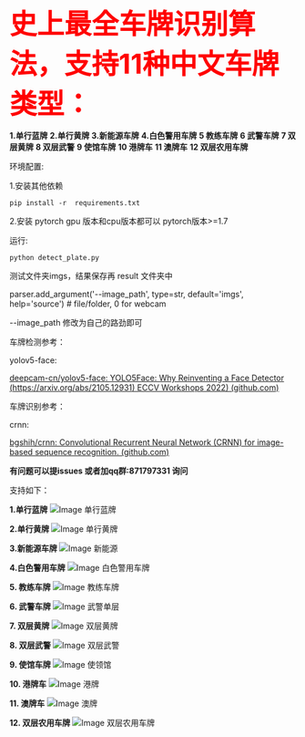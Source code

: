  <!-- <big>**史上最全车牌识别算法，支持11种中文车牌类型：**</big> -->

 <b><font size=8 color=red >**史上最全车牌识别算法，支持11种中文车牌类型：**</font></b>

**1.单行蓝牌**
**2.单行黄牌**
**3.新能源车牌** 
**4.白色警用车牌**
**5 教练车牌** 
**6 武警车牌** 
**7 双层黄牌** 
**8 双层武警** 
**9 使馆车牌**
**10 港牌车**
**11 澳牌车**
**12 双层农用车牌** 
 
 
 环境配置:

1.安装其他依赖

```
pip install -r  requirements.txt
```

2.安装 pytorch  gpu 版本和cpu版本都可以   pytorch版本>=1.7

运行:

```
python detect_plate.py
```

测试文件夹imgs，结果保存再 result 文件夹中

parser.add_argument('--image_path', type=str, default='imgs', help='source')  # file/folder, 0 for webcam

--image_path 修改为自己的路劲即可

车牌检测参考：

yolov5-face:

[deepcam-cn/yolov5-face: YOLO5Face: Why Reinventing a Face Detector (https://arxiv.org/abs/2105.12931) ECCV Workshops 2022) (github.com)](https://github.com/deepcam-cn/yolov5-face)

车牌识别参考：

crnn:

[bgshih/crnn: Convolutional Recurrent Neural Network (CRNN) for image-based sequence recognition. (github.com)](https://github.com/bgshih/crnn)

**有问题可以提issues 或者加qq群:871797331 询问**

支持如下：

**1.单行蓝牌**
![Image 单行蓝牌](result/single_blue.jpg)

**2.单行黄牌**
![Image 单行黄牌](result/single_yellow.jpg)

**3.新能源车牌** 
![Image 新能源](result/single_green.jpg)

**4.白色警用车牌** 
![Image 白色警用车牌](result/police.jpg)

**5. 教练车牌** 
![Image 教练车牌](result/xue.jpg)

**6. 武警车牌** 
![Image 武警单层](result/Wj.jpg)

**7. 双层黄牌** 
![Image 双层黄牌](result/double_yellow.jpg)

**8. 双层武警** 
![Image 双层武警](result/WJdouble.jpg)

**9. 使馆车牌**
![Image 使领馆](result/shi_lin_guan.jpg)

**10. 港牌车**
![Image 港牌](result/hongkang1.jpg)


**11. 澳牌车**
![Image 澳牌](result/aomen1.jpg)

**12. 双层农用车牌** 
![Image 双层农用车牌](result/nongyong_double.jpg)

